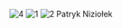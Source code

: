 ![4](https://user-images.githubusercontent.com/65347753/110932026-39b61a00-832b-11eb-8da7-9fda02cdb385.png)
![1](https://user-images.githubusercontent.com/65347753/110861094-ef4a8400-82bd-11eb-91ce-715068d3f958.png)
![2](https://user-images.githubusercontent.com/65347753/110861105-f2de0b00-82bd-11eb-9047-f8b9d2121b0f.png)
 Patryk Niziołek
